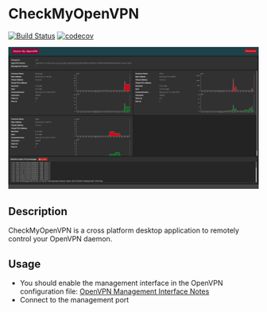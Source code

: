 # CheckMyOpenVPN

[![Build Status](https://travis-ci.com/eowo/check-my-openvpn.svg?token=oPchyxSRLnTNi6s45phm&branch=master)](https://travis-ci.com/eowo/check-my-openvpn)
[![codecov](https://codecov.io/gh/eowo/check-my-openvpn/branch/master/graph/badge.svg?token=fQZGZE9nhZ)](https://codecov.io/gh/eowo/check-my-openvpn)

![Dashboard](./assets/dashboard.png)

## Description

CheckMyOpenVPN is a cross platform desktop application to remotely control your OpenVPN daemon.

## Usage

- You should enable the management interface in the OpenVPN configuration file:
  [OpenVPN Management Interface Notes](https://openvpn.net/community-resources/management-interface/)
- Connect to the management port

